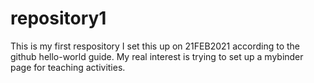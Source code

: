 # repository1
This is my first respository
I set this up on 21FEB2021 according to the github hello-world guide.
My real interest is trying to set up a mybinder page for teaching activities. 
